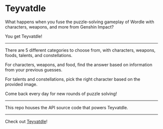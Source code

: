 # Teyvatdle

What happens when you fuse the puzzle-solving gameplay of Wordle with characters, weapons, and more from Genshin Impact?

You get Teyvatdle!

---

There are 5 different categories to choose from, with characters, weapons, foods, talents, and constellations.

For characters, weapons, and food, find the answer based on information from your previous guesses.

For talents and constellations, pick the right character based on the provided image.

Come back every day for new rounds of puzzle solving!

---

This repo houses the API source code that powers Teyvatdle.

---

Check out [Teyvatdle](https://teyvatdle.onrender.com/)!
